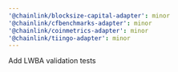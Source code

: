```yaml
---
'@chainlink/blocksize-capital-adapter': minor
'@chainlink/cfbenchmarks-adapter': minor
'@chainlink/coinmetrics-adapter': minor
'@chainlink/tiingo-adapter': minor
---
```


Add LWBA validation tests
